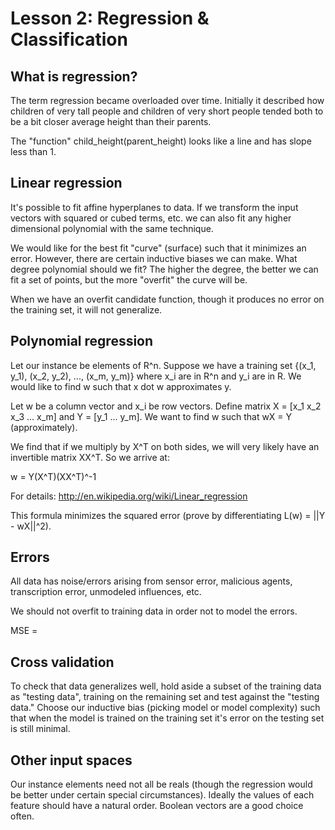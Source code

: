 Lesson 2: Regression & Classification
=====================================

What is regression?
-------------------

The term regression became overloaded over time. Initially it described how children of very tall people and children of very short people tended both to be a bit closer average height than their parents.

The "function" child_height(parent_height) looks like a line and has slope less than 1.


Linear regression
-----------------

It's possible to fit affine hyperplanes to data. If we transform the input vectors with squared or cubed terms, etc. we can also fit any higher dimensional polynomial with the same technique.

We would like for the best fit "curve" (surface) such that it minimizes an error. However, there are certain inductive biases we can make. What degree polynomial should we fit? The higher the degree, the better we can fit a set of points, but the more "overfit" the curve will be.

When we have an overfit candidate function, though it produces no error on the training set, it will not generalize.


Polynomial regression
---------------------

Let our instance be elements of R^n. Suppose we have a training set {(x_1, y_1), (x_2, y_2), ..., (x_m, y_m)} where x_i are in R^n and y_i are in R. We would like to find w such that x dot w approximates y.

Let w be a column vector and x_i be row vectors. Define matrix X = [x_1 x_2 x_3 ... x_m] and Y = [y_1 ... y_m]. We want to find w such that wX = Y (approximately).

We find that if we multiply by X^T on both sides, we will very likely have an invertible matrix XX^T. So we arrive at:

w = Y(X^T)(XX^T)^-1

For details: http://en.wikipedia.org/wiki/Linear_regression

This formula minimizes the squared error (prove by differentiating L(w) = ||Y - wX||^2).


Errors
------

All data has noise/errors arising from sensor error, malicious agents, transcription error, unmodeled influences, etc.

We should not overfit to training data in order not to model the errors.

MSE = 

Cross validation
----------------

To check that data generalizes well, hold aside a subset of the training data as "testing data", training on the remaining set and test against the "testing data." Choose our inductive bias (picking model or model complexity) such that when the model is trained on the training set it's error on the testing set is still minimal.


Other input spaces
------------------

Our instance elements need not all be reals (though the regression would be better under certain special circumstances). Ideally the values of each feature should have a natural order. Boolean vectors are a good choice often.
